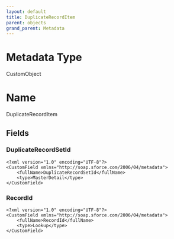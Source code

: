 ```yaml
---
layout: default
title: DuplicateRecordItem
parent: objects
grand_parent: Metadata
---
```

# Metadata Type
CustomObject

# Name
DuplicateRecordItem
## Fields
### DuplicateRecordSetId

```
<?xml version="1.0" encoding="UTF-8"?>
<CustomField xmlns="http://soap.sforce.com/2006/04/metadata">
    <fullName>DuplicateRecordSetId</fullName>
    <type>MasterDetail</type>
</CustomField>
```
### RecordId

```
<?xml version="1.0" encoding="UTF-8"?>
<CustomField xmlns="http://soap.sforce.com/2006/04/metadata">
    <fullName>RecordId</fullName>
    <type>Lookup</type>
</CustomField>
```

